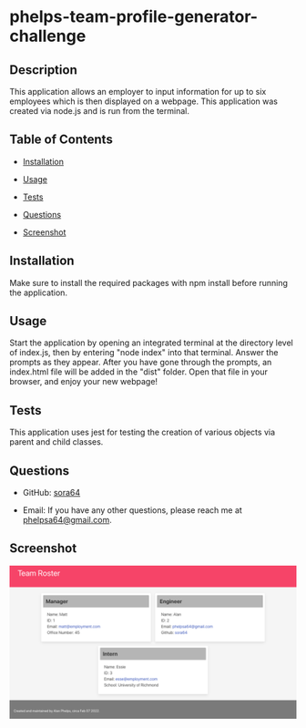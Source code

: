 
  # phelps-team-profile-generator-challenge

  

  ## Description

  This application allows an employer to input information for up to six employees which is then displayed on a webpage. This application was created via node.js and is run from the terminal.

  ## Table of Contents

  - [Installation](#installation)
  - [Usage](#usage)
  
  
  - [Tests](#tests)
    
  - [Questions](#questions)

  - [Screenshot](#screenshot)
  

  ## Installation

  Make sure to install the required packages with npm install before running the application.

  ## Usage

  Start the application by opening an integrated terminal at the directory level of index.js, then by entering "node index" into that terminal. Answer the prompts as they appear. After you have gone through the prompts, an index.html file will be added in the "dist" folder. Open that file in your browser, and enjoy your new webpage!





  ## Tests
  This application uses jest for testing the creation of various objects via parent and child classes.
    


  ## Questions

  - GitHub: [sora64](https://github.com/sora64/)

  - Email: If you have any other questions, please reach me at [phelpsa64@gmail.com](mailto:phelpsa64@gmail.com).


  ## Screenshot

  ![Screnshot of Deployed Application](./images/applicationScreenShot.png)